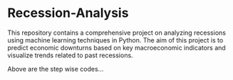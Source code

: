 # Recession-Analysis

This repository contains a comprehensive project on analyzing recessions using machine learning techniques in Python. The aim of this project is to predict economic downturns based on key macroeconomic indicators and visualize trends related to past recessions.

Above are the step wise codes...
